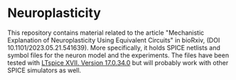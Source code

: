 # Neuroplasticity
This repository contains material related to the article "Mechanistic Explanation of Neuroplasticity Using Equivalent Circuits" in bioRxiv, (DOI 10.1101/2023.05.21.541639). More specifically, it holds SPICE netlists and symbol files for the neuron model and the experiments. The files have been tested with [LTspice XVII. Version 17.0.34.0](https://www.analog.com/en/resources/design-tools-and-calculators/ltspice-simulator.html) but will probably work with other SPICE simulators as well.
